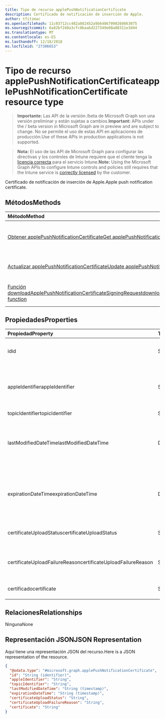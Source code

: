 ```yaml
---
title: Tipo de recurso applePushNotificationCertificate
description: Certificado de notificación de inserción de Apple.
author: tfitzmac
ms.openlocfilehash: 11c03712cc482a882452a9b64867090260863075
ms.sourcegitcommit: 6a82bf240a3cfc0baabd227349e08a08311e3d44
ms.translationtype: MT
ms.contentlocale: es-ES
ms.lasthandoff: 12/18/2018
ms.locfileid: "27306653"
---
```

# <a name="applepushnotificationcertificate-resource-type"></a><span data-ttu-id="9c5cb-103">Tipo de recurso applePushNotificationCertificate</span><span class="sxs-lookup"><span data-stu-id="9c5cb-103">applePushNotificationCertificate resource type</span></span>

> <span data-ttu-id="9c5cb-104">**Importante:** Las API de la versión /beta de Microsoft Graph son una versión preliminar y están sujetas a cambios.</span><span class="sxs-lookup"><span data-stu-id="9c5cb-104">**Important:** APIs under the / beta version in Microsoft Graph are in preview and are subject to change.</span></span> <span data-ttu-id="9c5cb-105">No se permite el uso de estas API en aplicaciones de producción.</span><span class="sxs-lookup"><span data-stu-id="9c5cb-105">Use of these APIs in production applications is not supported.</span></span>

> <span data-ttu-id="9c5cb-106">**Nota:** El uso de las API de Microsoft Graph para configurar las directivas y los controles de Intune requiere que el cliente tenga la [licencia correcta](https://go.microsoft.com/fwlink/?linkid=839381) para el servicio Intune.</span><span class="sxs-lookup"><span data-stu-id="9c5cb-106">**Note:** Using the Microsoft Graph APIs to configure Intune controls and policies still requires that the Intune service is [correctly licensed](https://go.microsoft.com/fwlink/?linkid=839381) by the customer.</span></span>

<span data-ttu-id="9c5cb-107">Certificado de notificación de inserción de Apple.</span><span class="sxs-lookup"><span data-stu-id="9c5cb-107">Apple push notification certificate.</span></span>
## <a name="methods"></a><span data-ttu-id="9c5cb-108">Métodos</span><span class="sxs-lookup"><span data-stu-id="9c5cb-108">Methods</span></span>
|<span data-ttu-id="9c5cb-109">Método</span><span class="sxs-lookup"><span data-stu-id="9c5cb-109">Method</span></span>|<span data-ttu-id="9c5cb-110">Tipo de valor devuelto</span><span class="sxs-lookup"><span data-stu-id="9c5cb-110">Return Type</span></span>|<span data-ttu-id="9c5cb-111">Descripción</span><span class="sxs-lookup"><span data-stu-id="9c5cb-111">Description</span></span>|
|:---|:---|:---|
|[<span data-ttu-id="9c5cb-112">Obtener applePushNotificationCertificate</span><span class="sxs-lookup"><span data-stu-id="9c5cb-112">Get applePushNotificationCertificate</span></span>](../api/intune-devices-applepushnotificationcertificate-get.md)|[<span data-ttu-id="9c5cb-113">applePushNotificationCertificate</span><span class="sxs-lookup"><span data-stu-id="9c5cb-113">applePushNotificationCertificate</span></span>](../resources/intune-devices-applepushnotificationcertificate.md)|<span data-ttu-id="9c5cb-114">Lea las propiedades y las relaciones del objeto [applePushNotificationCertificate](../resources/intune-devices-applepushnotificationcertificate.md).</span><span class="sxs-lookup"><span data-stu-id="9c5cb-114">Read properties and relationships of the [applePushNotificationCertificate](../resources/intune-devices-applepushnotificationcertificate.md) object.</span></span>|
|[<span data-ttu-id="9c5cb-115">Actualizar applePushNotificationCertificate</span><span class="sxs-lookup"><span data-stu-id="9c5cb-115">Update applePushNotificationCertificate</span></span>](../api/intune-devices-applepushnotificationcertificate-update.md)|[<span data-ttu-id="9c5cb-116">applePushNotificationCertificate</span><span class="sxs-lookup"><span data-stu-id="9c5cb-116">applePushNotificationCertificate</span></span>](../resources/intune-devices-applepushnotificationcertificate.md)|<span data-ttu-id="9c5cb-117">Actualice las propiedades de un objeto [applePushNotificationCertificate](../resources/intune-devices-applepushnotificationcertificate.md).</span><span class="sxs-lookup"><span data-stu-id="9c5cb-117">Update the properties of a [applePushNotificationCertificate](../resources/intune-devices-applepushnotificationcertificate.md) object.</span></span>|
|[<span data-ttu-id="9c5cb-118">Función downloadApplePushNotificationCertificateSigningRequest</span><span class="sxs-lookup"><span data-stu-id="9c5cb-118">downloadApplePushNotificationCertificateSigningRequest function</span></span>](../api/intune-devices-applepushnotificationcertificate-downloadapplepushnotificationcertificatesigningrequest.md)|<span data-ttu-id="9c5cb-119">cadena</span><span class="sxs-lookup"><span data-stu-id="9c5cb-119">String</span></span>|<span data-ttu-id="9c5cb-120">Descargar solicitud de firma de certificado de notificación de inserción de Apple</span><span class="sxs-lookup"><span data-stu-id="9c5cb-120">Download Apple push notification certificate signing request</span></span>|

## <a name="properties"></a><span data-ttu-id="9c5cb-121">Propiedades</span><span class="sxs-lookup"><span data-stu-id="9c5cb-121">Properties</span></span>
|<span data-ttu-id="9c5cb-122">Propiedad</span><span class="sxs-lookup"><span data-stu-id="9c5cb-122">Property</span></span>|<span data-ttu-id="9c5cb-123">Tipo</span><span class="sxs-lookup"><span data-stu-id="9c5cb-123">Type</span></span>|<span data-ttu-id="9c5cb-124">Descripción</span><span class="sxs-lookup"><span data-stu-id="9c5cb-124">Description</span></span>|
|:---|:---|:---|
|<span data-ttu-id="9c5cb-125">id</span><span class="sxs-lookup"><span data-stu-id="9c5cb-125">id</span></span>|<span data-ttu-id="9c5cb-126">String</span><span class="sxs-lookup"><span data-stu-id="9c5cb-126">String</span></span>|<span data-ttu-id="9c5cb-127">Identificador único del certificado</span><span class="sxs-lookup"><span data-stu-id="9c5cb-127">Unique Identifier for the certificate</span></span>|
|<span data-ttu-id="9c5cb-128">appleIdentifier</span><span class="sxs-lookup"><span data-stu-id="9c5cb-128">appleIdentifier</span></span>|<span data-ttu-id="9c5cb-129">String</span><span class="sxs-lookup"><span data-stu-id="9c5cb-129">String</span></span>|<span data-ttu-id="9c5cb-130">Id. de Apple de la cuenta que se usó para crear el certificado push MDM.</span><span class="sxs-lookup"><span data-stu-id="9c5cb-130">Apple Id of the account used to create the MDM push certificate.</span></span>|
|<span data-ttu-id="9c5cb-131">topicIdentifier</span><span class="sxs-lookup"><span data-stu-id="9c5cb-131">topicIdentifier</span></span>|<span data-ttu-id="9c5cb-132">String</span><span class="sxs-lookup"><span data-stu-id="9c5cb-132">String</span></span>|<span data-ttu-id="9c5cb-133">Id. del tema</span><span class="sxs-lookup"><span data-stu-id="9c5cb-133">Topic Id.</span></span>|
|<span data-ttu-id="9c5cb-134">lastModifiedDateTime</span><span class="sxs-lookup"><span data-stu-id="9c5cb-134">lastModifiedDateTime</span></span>|<span data-ttu-id="9c5cb-135">DateTimeOffset</span><span class="sxs-lookup"><span data-stu-id="9c5cb-135">DateTimeOffset</span></span>|<span data-ttu-id="9c5cb-136">Fecha y hora de la última modificación del certificado de notificación push de Apple.</span><span class="sxs-lookup"><span data-stu-id="9c5cb-136">Last modified date and time for Apple push notification certificate.</span></span>|
|<span data-ttu-id="9c5cb-137">expirationDateTime</span><span class="sxs-lookup"><span data-stu-id="9c5cb-137">expirationDateTime</span></span>|<span data-ttu-id="9c5cb-138">DateTimeOffset</span><span class="sxs-lookup"><span data-stu-id="9c5cb-138">DateTimeOffset</span></span>|<span data-ttu-id="9c5cb-139">Fecha y hora de la expiración del certificado de notificación push de Apple.</span><span class="sxs-lookup"><span data-stu-id="9c5cb-139">The expiration date and time for Apple push notification certificate.</span></span>|
|<span data-ttu-id="9c5cb-140">certificateUploadStatus</span><span class="sxs-lookup"><span data-stu-id="9c5cb-140">certificateUploadStatus</span></span>|<span data-ttu-id="9c5cb-141">String</span><span class="sxs-lookup"><span data-stu-id="9c5cb-141">String</span></span>|<span data-ttu-id="9c5cb-142">El estado de carga del certificado.</span><span class="sxs-lookup"><span data-stu-id="9c5cb-142">The certificate upload status.</span></span>|
|<span data-ttu-id="9c5cb-143">certificateUploadFailureReason</span><span class="sxs-lookup"><span data-stu-id="9c5cb-143">certificateUploadFailureReason</span></span>|<span data-ttu-id="9c5cb-144">String</span><span class="sxs-lookup"><span data-stu-id="9c5cb-144">String</span></span>|<span data-ttu-id="9c5cb-145">No se pudo la razón por la carga de certificado.</span><span class="sxs-lookup"><span data-stu-id="9c5cb-145">The reason the certificate upload failed.</span></span>|
|<span data-ttu-id="9c5cb-146">certificado</span><span class="sxs-lookup"><span data-stu-id="9c5cb-146">certificate</span></span>|<span data-ttu-id="9c5cb-147">String</span><span class="sxs-lookup"><span data-stu-id="9c5cb-147">String</span></span>|<span data-ttu-id="9c5cb-148">Todavía no documentado</span><span class="sxs-lookup"><span data-stu-id="9c5cb-148">Not yet documented</span></span>|

## <a name="relationships"></a><span data-ttu-id="9c5cb-149">Relaciones</span><span class="sxs-lookup"><span data-stu-id="9c5cb-149">Relationships</span></span>
<span data-ttu-id="9c5cb-150">Ninguna</span><span class="sxs-lookup"><span data-stu-id="9c5cb-150">None</span></span>
## <a name="json-representation"></a><span data-ttu-id="9c5cb-151">Representación JSON</span><span class="sxs-lookup"><span data-stu-id="9c5cb-151">JSON Representation</span></span>
<span data-ttu-id="9c5cb-152">Aquí tiene una representación JSON del recurso.</span><span class="sxs-lookup"><span data-stu-id="9c5cb-152">Here is a JSON representation of the resource.</span></span>
<!-- {
  "blockType": "resource",
  "keyProperty": "id",
  "@odata.type": "microsoft.graph.applePushNotificationCertificate"
}
-->
``` json
{
  "@odata.type": "#microsoft.graph.applePushNotificationCertificate",
  "id": "String (identifier)",
  "appleIdentifier": "String",
  "topicIdentifier": "String",
  "lastModifiedDateTime": "String (timestamp)",
  "expirationDateTime": "String (timestamp)",
  "certificateUploadStatus": "String",
  "certificateUploadFailureReason": "String",
  "certificate": "String"
}
```





